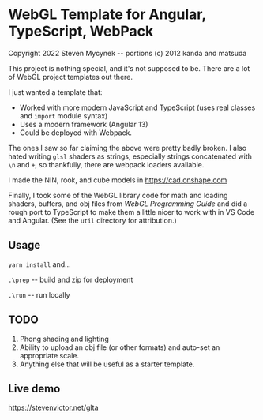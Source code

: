 # WebGL Template for Angular, TypeScript, WebPack

Copyright 2022 Steven Mycynek -- portions (c) 2012 kanda and matsuda

This project is nothing special, and it's not supposed to be.  There are a lot of WebGL project templates out there.

I just wanted a template that:

* Worked with more modern JavaScript and TypeScript (uses real classes 
and `import` module syntax)
* Uses a modern framework (Angular 13)
* Could be deployed with Webpack.

The ones I saw so far claiming the above were pretty badly broken.  I also hated
writing `glsl` shaders as strings, especially strings concatenated with `\n` and `+`,
so thankfully, there are webpack loaders available.

I made the NIN, rook, and cube models in https://cad.onshape.com

Finally, I took some of the WebGL library code for math and loading shaders, buffers, and obj files 
from *WebGL Programming Guide*  and did a rough port to TypeScript to make them a little nicer to work with in VS Code and Angular.
(See the `util` directory for attribution.)


## Usage
`yarn install` and...

`.\prep` -- build and zip for deployment

`.\run` -- run locally

## TODO
1.  Phong shading and lighting
2.  Ability to upload an obj file (or other formats) and auto-set an appropriate scale.
3.  Anything else that will be useful as a starter template.

## Live demo
https://stevenvictor.net/glta
